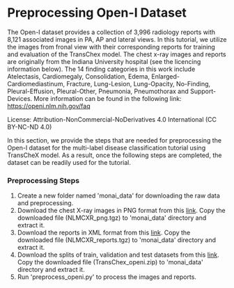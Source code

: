 # Preprocessing Open-I Dataset

The Open-I dataset provides a collection of 3,996 radiology reports
with 8,121 associated images in PA, AP and lateral views. In this tutorial, we utilize the images from fronal view with their corresponding reports for training and
evaluation of the TransChex model. The chest x-ray images and reports are originally from the Indiana University hospital (see the licencing information below).
The 14 finding categories in this work include Atelectasis, Cardiomegaly, Consolidation, Edema, Enlarged-Cardiomediastinum, Fracture, Lung-Lesion, Lung-Opacity, No-Finding, Pleural-Effusion, Pleural-Other, Pneumonia, Pneumothorax and Support-Devices. More information can be found in the following link:
https://openi.nlm.nih.gov/faq

License: Attribution-NonCommercial-NoDerivatives 4.0 International (CC BY-NC-ND 4.0)

In this section, we provide the steps that are needed for preprocessing the Open-I dataset for
the multi-label disease classification tutorial using TransCheX model. As a result, once the following steps are
completed, the dataset can be readily used for the tutorial.

### Preprocessing Steps
1) Create a new folder named 'monai_data' for downloading the raw data and preprocessing.
2) Download the chest X-ray images in PNG format from this [link](https://openi.nlm.nih.gov/imgs/collections/NLMCXR_png.tgz). Copy the downloaded file (NLMCXR_png.tgz)
to 'monai_data' directory and extract it.
3) Download the reports in XML format from this [link](https://openi.nlm.nih.gov/imgs/collections/NLMCXR_reports.tgz). Copy the downloaded file (NLMCXR_reports.tgz)
to 'monai_data' directory and extract it.
4) Download the splits of train, validation and test datasets from this [link](https://drive.google.com/u/1/uc?id=1jvT0jVl9mgtWy4cS7LYbF43bQE4mrXAY&export=download). Copy the downloaded file (TransChex_openi.zip)
to 'monai_data' directory and extract it.
5) Run 'preprocess_openi.py' to process the images and reports.
